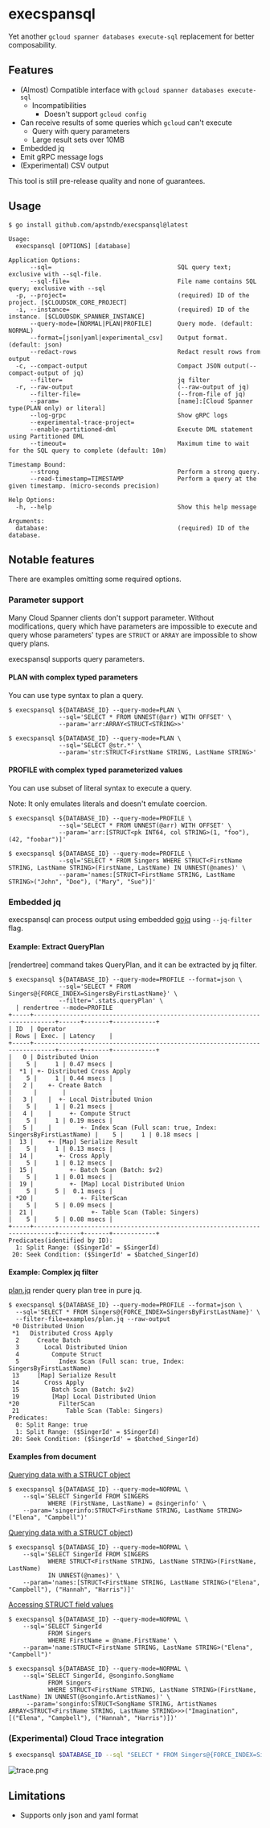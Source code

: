 # execspansql

Yet another `gcloud spanner databases execute-sql` replacement for better composability.

## Features

* (Almost) Compatible interface with `gcloud spanner databases execute-sql`
  * Incompatibilities
    * Doesn't support `gcloud config`
* Can receive results of some queries which `gcloud` can't execute
  * Query with query parameters
  * Large result sets over 10MB 
* Embedded jq
* Emit gRPC message logs
* (Experimental) CSV output

This tool is still pre-release quality and none of guarantees.

## Usage

```
$ go install github.com/apstndb/execspansql@latest
```
```
Usage:
  execspansql [OPTIONS] [database]

Application Options:
      --sql=                                   SQL query text; exclusive with --sql-file.
      --sql-file=                              File name contains SQL query; exclusive with --sql
  -p, --project=                               (required) ID of the project. [$CLOUDSDK_CORE_PROJECT]
  -i, --instance=                              (required) ID of the instance. [$CLOUDSDK_SPANNER_INSTANCE]
      --query-mode=[NORMAL|PLAN|PROFILE]       Query mode. (default: NORMAL)
      --format=[json|yaml|experimental_csv]    Output format. (default: json)
      --redact-rows                            Redact result rows from output
  -c, --compact-output                         Compact JSON output(--compact-output of jq)
      --filter=                                jq filter
  -r, --raw-output                             (--raw-output of jq)
      --filter-file=                           (--from-file of jq)
      --param=                                 [name]:[Cloud Spanner type(PLAN only) or literal]
      --log-grpc                               Show gRPC logs
      --experimental-trace-project=
      --enable-partitioned-dml                 Execute DML statement using Partitioned DML
      --timeout=                               Maximum time to wait for the SQL query to complete (default: 10m)

Timestamp Bound:
      --strong                                 Perform a strong query.
      --read-timestamp=TIMESTAMP               Perform a query at the given timestamp. (micro-seconds precision)

Help Options:
  -h, --help                                   Show this help message

Arguments:
  database:                                    (required) ID of the database.
```

## Notable features

There are examples omitting some required options.

### Parameter support

Many Cloud Spanner clients don't support parameter.
Without modifications, query which have parameters are impossible to execute and query whose parameters' types are `STRUCT` or `ARRAY` are impossible to show query plans.

execspansql supports query parameters.

#### PLAN with complex typed parameters

You can use type syntax to plan a query.

```
$ execspansql ${DATABASE_ID} --query-mode=PLAN \
              --sql='SELECT * FROM UNNEST(@arr) WITH OFFSET' \
              --param='arr:ARRAY<STRUCT<STRING>>'
```
```
$ execspansql ${DATABASE_ID} --query-mode=PLAN \
              --sql='SELECT @str.*' \
              --param='str:STRUCT<FirstName STRING, LastName STRING>'
```

#### PROFILE with complex typed parameterized values 

You can use subset of literal syntax to execute a query.

Note: It only emulates literals and doesn't emulate coercion.

```
$ execspansql ${DATABASE_ID} --query-mode=PROFILE \
              --sql='SELECT * FROM UNNEST(@arr) WITH OFFSET' \
              --param='arr:[STRUCT<pk INT64, col STRING>(1, "foo"), (42, "foobar")]'
```
```
$ execspansql ${DATABASE_ID} --query-mode=PROFILE \
              --sql='SELECT * FROM Singers WHERE STRUCT<FirstName STRING, LastName STRING>(FirstName, LastName) IN UNNEST(@names)' \
              --param='names:[STRUCT<FirstName STRING, LastName STRING>("John", "Doe"), ("Mary", "Sue")]'
```

### Embedded jq

execspansql can process output using embedded [gojq](https://github.com/itchyny/gojq) using `--jq-filter` flag.

#### Example: Extract QueryPlan

[rendertree] command takes QueryPlan, and it can be extracted by jq filter.

```
$ execspansql ${DATABASE_ID} --query-mode=PROFILE --format=json \
              --sql='SELECT * FROM Singers@{FORCE_INDEX=SingersByFirstLastName}' \
              --filter='.stats.queryPlan' \
  | rendertree --mode=PROFILE 
+-----+----------------------------------------------------------------------------+------+-------+------------+
| ID  | Operator                                                                   | Rows | Exec. | Latency    |
+-----+----------------------------------------------------------------------------+------+-------+------------+
|   0 | Distributed Union                                                          |    5 |     1 | 0.47 msecs |
|  *1 | +- Distributed Cross Apply                                                 |    5 |     1 | 0.44 msecs |
|   2 |    +- Create Batch                                                         |      |       |            |
|   3 |    |  +- Local Distributed Union                                           |    5 |     1 | 0.21 msecs |
|   4 |    |     +- Compute Struct                                                 |    5 |     1 | 0.19 msecs |
|   5 |    |        +- Index Scan (Full scan: true, Index: SingersByFirstLastName) |    5 |     1 | 0.18 msecs |
|  13 |    +- [Map] Serialize Result                                               |    5 |     1 | 0.13 msecs |
|  14 |       +- Cross Apply                                                       |    5 |     1 | 0.12 msecs |
|  15 |          +- Batch Scan (Batch: $v2)                                        |    5 |     1 | 0.01 msecs |
|  19 |          +- [Map] Local Distributed Union                                  |    5 |     5 |  0.1 msecs |
| *20 |             +- FilterScan                                                  |    5 |     5 | 0.09 msecs |
|  21 |                +- Table Scan (Table: Singers)                              |    5 |     5 | 0.08 msecs |
+-----+----------------------------------------------------------------------------+------+-------+------------+
Predicates(identified by ID):
  1: Split Range: ($SingerId' = $SingerId)
 20: Seek Condition: ($SingerId' = $batched_SingerId)
```

#### Example: Complex jq filter

[plan.jq](examples/plan.jq) render query plan tree in pure jq.

```
$ execspansql ${DATABASE_ID} --query-mode=PROFILE --format=json \
  --sql='SELECT * FROM Singers@{FORCE_INDEX=SingersByFirstLastName}' \
  --filter-file=examples/plan.jq --raw-output
 *0 Distributed Union
 *1   Distributed Cross Apply
  2     Create Batch
  3       Local Distributed Union
  4         Compute Struct
  5           Index Scan (Full scan: true, Index: SingersByFirstLastName)
 13     [Map] Serialize Result
 14       Cross Apply
 15         Batch Scan (Batch: $v2)
 19         [Map] Local Distributed Union
*20           FilterScan
 21             Table Scan (Table: Singers)
Predicates:
  0: Split Range: true
  1: Split Range: ($SingerId' = $SingerId)
 20: Seek Condition: ($SingerId' = $batched_SingerId)
```

#### Examples from document

[Querying data with a STRUCT object](https://cloud.google.com/spanner/docs/structs?hl=en#querying_data_with_a_struct_object)

```
$ execspansql ${DATABASE_ID} --query-mode=NORMAL \
    --sql='SELECT SingerId FROM SINGERS
           WHERE (FirstName, LastName) = @singerinfo' \
    --param='singerinfo:STRUCT<FirstName STRING, LastName STRING>("Elena", "Campbell")'
```

[Querying data with a STRUCT object](https://cloud.google.com/spanner/docs/structs?hl=en#querying_data_with_an_array_of_struct_objects))

```
$ execspansql ${DATABASE_ID} --query-mode=NORMAL \
    --sql='SELECT SingerId FROM SINGERS
           WHERE STRUCT<FirstName STRING, LastName STRING>(FirstName, LastName)
           IN UNNEST(@names)' \
    --param='names:[STRUCT<FirstName STRING, LastName STRING>("Elena", "Campbell"), ("Hannah", "Harris")]'
```


[Accessing STRUCT field values](https://cloud.google.com/spanner/docs/structs?hl=en#accessing_struct_field_values)

```
$ execspansql ${DATABASE_ID} --query-mode=NORMAL \
    --sql='SELECT SingerId
           FROM Singers
           WHERE FirstName = @name.FirstName' \
    --param='name:STRUCT<FirstName STRING, LastName STRING>("Elena", "Campbell")'
```
```
$ execspansql ${DATABASE_ID} --query-mode=NORMAL \
    --sql='SELECT SingerId, @songinfo.SongName
           FROM Singers
           WHERE STRUCT<FirstName STRING, LastName STRING>(FirstName, LastName) IN UNNEST(@songinfo.ArtistNames)' \
     --param='songinfo:STRUCT<SongName STRING, ArtistNames ARRAY<STRUCT<FirstName STRING, LastName STRING>>>("Imagination", [("Elena", "Campbell"), ("Hannah", "Harris")])'
```

### (Experimental) Cloud Trace integration

```sh
$ execspansql $DATABASE_ID --sql "SELECT * FROM Singers@{FORCE_INDEX=SingersByFirstLastName}" --query-mode=PROFILE --experimental-trace-project=$PROJECT_ID
```

![trace.png](docs/trace.png)


## Limitations

* Supports only json and yaml format
